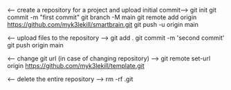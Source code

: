 <-- create a repository for a project and upload initial commit-->
git init
git commit -m "first commit"
git branch -M main
git remote add origin https://github.com/myk3lekill/smartbrain.git
git push -u origin main

<-- upload files to the repository -->
git add .
git commit -m 'second commit'
git push origin main

<-- change git url (in case of changing repository) -->
git remote set-url origin https://github.com/myk3lekill/template.git

<-- delete the entire repository -->
rm -rf .git